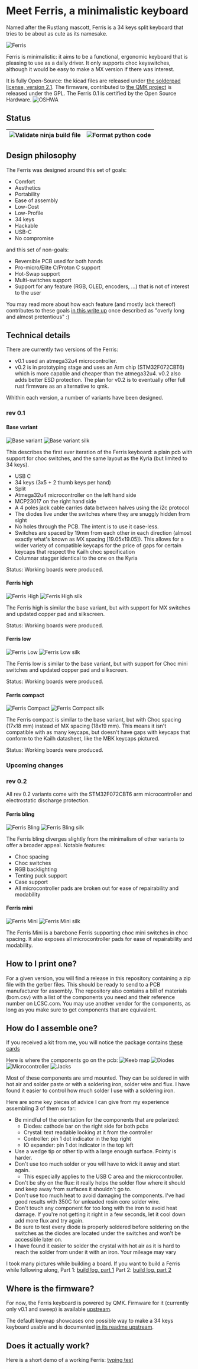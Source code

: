 Meet Ferris, a minimalistic keyboard
====================================

Named after the Rustlang mascott, Ferris is a 34 keys split keyboard that tries to be about as cute as its namesake.

![Ferris](https://i.imgur.com/TCjkquR.jpg)

Ferris is minimalistic: it aims to be a functional, ergonomic keyboard that is pleasing to use as a daily driver. It only supports choc keyswitches, although it would be easy to make a MX version if there was interest.

It is fully Open-Source: the kicad files are released under [the solderpad license, version 2.1](LICENSE). The firmware, contributed to [the QMK project](https://github.com/qmk/qmk_firmware/) is released under the GPL.
The Ferris 0.1 is certified by the Open Source Hardware.
![OSHWA](https://imgur.com/917TZru)

Status
------

| ![Validate ninja build file](https://github.com/pierrechevalier83/ferris/workflows/Validate%20ninja%20build%20file/badge.svg) | ![Format python code](https://github.com/pierrechevalier83/ferris/workflows/Format%20python%20code/badge.svg) |
|--|--|

Design philosophy
-----------------

The Ferris was designed around this set of goals:
* Comfort
* Aesthetics
* Portability
* Ease of assembly
* Low-Cost
* Low-Profile
* 34 keys
* Hackable
* USB-C
* No compromise

and this set of non-goals:
* Reversible PCB used for both hands
* Pro-micro/Elite C/Proton C support
* Hot-Swap support
* Multi-switches support
* Support for any feature (RGB, OLED, encoders, ...) that is not of interest to the user

You may read more about how each feature (and mostly lack thereof) contributes to these goals [in this write up](docs/design_philosophy.md) once described as "overly long and almost pretentious" :)

Technical details
-----------------

There are currently two versions of the Ferris:
* v0.1 used an atmega32u4 microcontroller.
* v0.2 is in prototyping stage and uses an Arm chip (STM32F072CBT6) which is more capable and cheaper than the atmega32u4. v0.2 also adds better ESD protection. The plan for v0.2 is to eventually offer full rust firmware as an alternative to qmk.

Whithin each version, a number of variants have been designed.

### rev 0.1

#### Base variant

![Base variant](https://i.imgur.com/s6nTn0C.jpg)
![Base variant silk](https://i.imgur.com/Ymlac2A.jpg)

This describes the first ever iteration of the Ferris keyboard: a plain pcb with support for choc switches, and the same layout as the Kyria (but limited to 34 keys).

* USB C
* 34 keys (3x5 + 2 thumb keys per hand)
* Split
* Atmega32u4 microcontroller on the left hand side
* MCP23017 on the right hand side
* A 4 poles jack cable carries data between halves using the i2c protocol
* The diodes live under the switches where they are snuggly hidden from sight
* No holes through the PCB. The intent is to use it case-less.
* Switches are spaced by 19mm from each other in each direction (almost exactly what's known as MX spacing [19.05x19.05]). This allows for a wider variety of compatible keycaps for the price of gaps for certain keycaps that respect the Kailh choc specification
* Columnar stagger identical to the one on the Kyria

Status: Working boards were produced.

#### Ferris high
![Ferris High](https://i.imgur.com/JfCLJa0.jpg)
![Ferris High silk](https://i.imgur.com/ZjXNqry.jpg)

The Ferris high is similar the base variant, but with support for MX switches and updated copper pad and silkscreen.

Status: Working boards were produced.

#### Ferris low
![Ferris Low](https://i.imgur.com/MwBP3hJ.jpg)
![Ferris Low silk](https://i.imgur.com/6oXWj0b.jpg)

The Ferris low is similar to the base variant, but with support for Choc mini switches and updated copper pad and silkscreen.

Status: Working boards were produced.

#### Ferris compact
![Ferris Compact](https://i.imgur.com/wcE4eT5.jpg)
![Ferris Compact silk](https://i.imgur.com/FD1pJfh.jpg)

The Ferris compact is similar to the base variant, but with Choc spacing (17x18 mm) instead of MX spacing (18x19 mm). This means it isn't compatible with as many keycaps, but doesn't have gaps with keycaps that conform to the Kailh datasheet, like the MBK keycaps pictured. 

Status: Working boards were produced.

### Upcoming changes

### rev 0.2

All rev 0.2 variants come with the STM32F072CBT6 arm microcontroller and electrostatic discharge protection.

#### Ferris bling
![Ferris Bling](https://i.imgur.com/pv87NEC.jpeg)
![Ferris Bling silk](https://i.imgur.com/YB40hqn.jpeg)

The Ferris bling diverges slightly from the minimalism of other variants to offer a broader appeal.
Notable features:
* Choc spacing
* Choc switches
* RGB backlighting
* Tenting puck support
* Case support
* All microcontroller pads are broken out for ease of repairability and modability

#### Ferris mini
![Ferris Mini](https://i.imgur.com/KgupmOg.jpeg)
![Ferris Mini silk](https://i.imgur.com/tEfUbvH.jpeg)

The Ferris Mini is a barebone Ferris supporting choc mini switches in choc spacing. It also exposes all microcontroller pads for ease of repairability and modability.


How to I print one?
-------------------

For a given version, you will find a release in this repository containing a zip file with the gerber files. This should be ready to send to a PCB manufacturer for assembly.
The repository also contains a bill of materials (bom.csv) with a list of the components you need and their reference number on LCSC.com. You may use another vendor for the components, as long as you make sure to get components that are equivalent.

How do I assemble one?
----------------------

If you received a kit from me, you will notice the package contains [these cards](docs/assembly_guide.md)

Here is where the components go on the pcb:
![Keeb map](https://i.imgur.com/3QpTI6m.jpeg)
![Diodes](https://i.imgur.com/WgII1Tx.jpeg)
![Microcontroller](https://i.imgur.com/m1sC2Tc.jpeg)
![Jacks](https://i.imgur.com/cJ2TTdF.jpeg)

Most of these components are smd mounted. They can be soldered in with hot air and solder paste or with a soldering iron, solder wire and flux.
I have found it easier to control how much solder I use with a soldering iron.

Here are some key pieces of advice I can give from my experience assembling 3 of them so far:
* Be mindful of the orientation for the components that are polarized:
  * Diodes: cathode bar on the right side for both pcbs
  * Crystal: text readable looking at it from the controller
  * Controller: pin 1 dot indicator in the top right
  * IO expander: pin 1 dot indicator in the top left
* Use a wedge tip or other tip with a large enough surface. Pointy is harder.
* Don't use too much solder or you will have to wick it away and start again.
  * This especially applies to the USB C area and the microcontroller.
* Don't be shy on the flux: it really helps the solder flow where it should and keep away from surfaces it shouldn't go to.
* Don't use too much heat to avoid damaging the components. I've had good results with 350C for unleaded rosin core solder wire.
* Don't touch any component for too long with the iron to avoid heat damage. If you're not getting it right in a few seconds, let it cool down add more flux and try again. 
* Be sure to test every diode is properly soldered before soldering on the switches as the diodes are located under the switches and won't be accessible later on.
* I have found it easier to solder the crystal with hot air as it is hard to reach the solder from under it with an iron. Your mileage may vary

I took many pictures while building a board. If you want to build a Ferris while following along,
Part 1:
[build log, part 1](https://imgur.com/gallery/jYbxkxE)
Part 2:
[build log, part 2](https://imgur.com/gallery/gs19F6E)

Where is the firmware?
----------------------

For now, the Ferris keyboard is powered by QMK.
Firmware for it (currently only v0.1 and sweep) is available [upstream](https://github.com/qmk/qmk_firmware/tree/master/keyboards/ferris).


The default keymap showcases one possible way to make a 34 keys keyboard usable and is documented [in its readme upstream](https://github.com/qmk/qmk_firmware/tree/master/keyboards/ferris/keymaps/default).

Does it actually work?
----------------------

Here is a short demo of a working Ferris:
[typing test](https://i.imgur.com/E8Wipxz.mp4)
